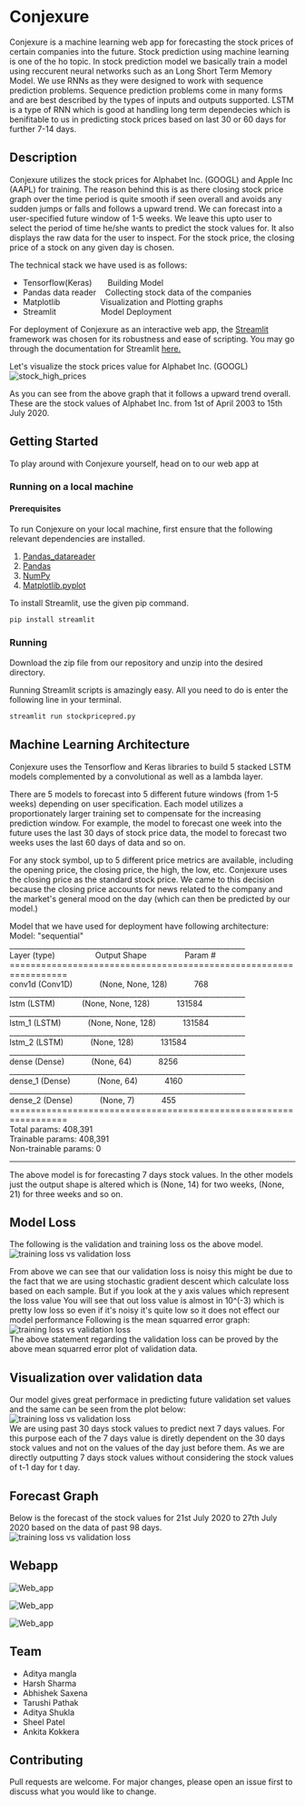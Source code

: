 # Conjexure

Conjexure is a machine learning web app for forecasting the stock prices of certain companies into the future. Stock prediction using machine learning is one of the ho topic. In stock prediction model we basically train a model using reccurent neural networks such as an Long Short Term Memory Model. We use RNNs as they were designed to work with sequence prediction problems. Sequence prediction problems come in many forms and are best described by the types of inputs and outputs supported. LSTM is a type of RNN which is good at handling long term dependecies which is benifitable to us in predicting stock prices based on last 30 or 60 days for further 7-14 days.

## Description
Conjexure utilizes the stock prices for Alphabet Inc. (GOOGL) and Apple Inc (AAPL) for training. The reason behind this is as there closing stock price graph over the time period is quite smooth if seen overall and avoids any sudden jumps or falls and follows a upward trend. We can forecast into a user-specified future window of 1-5 weeks. We leave this upto user to select the period of time he/she wants to predict the stock values for. It also displays the raw data for the user to inspect. For the stock price, the closing price of a stock on any given day is chosen.

The technical stack we have used is as follows: <br/>
- Tensorflow(Keras)    &nbsp;&nbsp;&nbsp;&nbsp;&nbsp;        Building Model<br/>
- Pandas data reader     &nbsp;&nbsp;       Collecting stock data of the companies<br/>
- Matplotlib            &nbsp;&nbsp;&nbsp;&nbsp;&nbsp;&nbsp;&nbsp;&nbsp;&nbsp;&nbsp;&nbsp;&nbsp;&nbsp;&nbsp;&nbsp;&nbsp;       Visualization and Plotting graphs<br/>
- Streamlit             &nbsp;&nbsp;&nbsp;&nbsp;&nbsp;&nbsp;&nbsp;&nbsp;&nbsp;&nbsp;&nbsp;&nbsp;&nbsp;&nbsp;&nbsp;&nbsp;&nbsp;&nbsp;    Model Deployment<br/>

For deployment of Conjexure as an interactive web app, the [Streamlit](https://www.streamlit.io) framework was chosen for its robustness and ease of scripting.
You may go through the documentation for Streamlit [here.](https://docs.streamlit.io/en/stable/)

Let's visualize the stock prices value for Alphabet Inc. (GOOGL)
![stock_high_prices](Images/stock_graph.png)

As you can see from the above graph that it follows a upward trend overall. These are the stock values of Alphabet Inc. from 1st of April 2003 to 15th July 2020.
## Getting Started

To play around with Conjexure yourself, head on to our web app at

### Running on a local machine
#### Prerequisites

To run Conjexure on your local machine, first ensure that the following relevant dependencies are installed.

1. [Pandas_datareader](https://pandas-datareader.readthedocs.io/en/latest/)
2. [Pandas](https://pandas.pydata.org)
3. [NumPy](numpy.org)
4. [Matplotlib.pyplot](https://matplotlib.org/api/pyplot_api.html)

To install Streamlit, use the given pip command.
```bash
pip install streamlit
```
### Running 
Download the zip file from our repository and unzip into the desired directory.

Running Streamlit scripts is amazingly easy. All you need to do is enter the following line in your terminal.

```bash
streamlit run stockpricepred.py
```

## Machine Learning Architecture

Conjexure uses the Tensorflow and Keras libraries to build 5 stacked LSTM models complemented by a convolutional as well as a lambda layer.

There are 5 models to forecast into 5 different future windows (from 1-5 weeks) depending on user specification. Each model utilizes a proportionately larger training set to compensate for the increasing prediction window. For example, the model to forecast one week into the future uses the last 30 days of stock price data, the model to forecast two weeks uses the last 60 days of data and so on.

For any stock symbol, up to 5 different price metrics are available, including the opening price, the closing price, the high, the low, etc. Conjexure uses the closing price as the standard stock price. We came to this decision because the closing price accounts for news related to the company and the market's general mood on the day (which can then be predicted by our model.)

Model that we have used for deployment have following architecture:
Model: "sequential"
_________________________________________________________________ <br/>
Layer (type)  &nbsp;&nbsp;&nbsp;&nbsp;&nbsp;&nbsp;&nbsp;&nbsp;&nbsp;&nbsp; &nbsp;&nbsp;&nbsp;&nbsp;&nbsp;              Output Shape   &nbsp;&nbsp;&nbsp;&nbsp;&nbsp;&nbsp;&nbsp;&nbsp;&nbsp;&nbsp;&nbsp;&nbsp;&nbsp;&nbsp;&nbsp;           Param #   <br/>
=================================================================<br/>
conv1d (Conv1D)  &nbsp;&nbsp;&nbsp;&nbsp;&nbsp;&nbsp;&nbsp;&nbsp;&nbsp;&nbsp;             (None, None, 128)   &nbsp;&nbsp;&nbsp;&nbsp;&nbsp;&nbsp;&nbsp;&nbsp;&nbsp;&nbsp;       768       <br/>
_________________________________________________________________<br/>
lstm (LSTM)      &nbsp;&nbsp;&nbsp;&nbsp;&nbsp;&nbsp;&nbsp;&nbsp;&nbsp;&nbsp;             (None, None, 128)    &nbsp;&nbsp;&nbsp;&nbsp;&nbsp;&nbsp;&nbsp;&nbsp;&nbsp;&nbsp;      131584    <br/>
_________________________________________________________________<br/>
lstm_1 (LSTM)      &nbsp;&nbsp;&nbsp;&nbsp;&nbsp;&nbsp;&nbsp;&nbsp;&nbsp;&nbsp;           (None, None, 128)    &nbsp;&nbsp;&nbsp;&nbsp;&nbsp;&nbsp;&nbsp;&nbsp;&nbsp;&nbsp;      131584    <br/>
_________________________________________________________________<br/>
lstm_2 (LSTM)     &nbsp;&nbsp;&nbsp;&nbsp;&nbsp;&nbsp;&nbsp;&nbsp;&nbsp;&nbsp;            (None, 128)         &nbsp;&nbsp;&nbsp;&nbsp;&nbsp;&nbsp;&nbsp;&nbsp;&nbsp;&nbsp;       131584    <br/>
_________________________________________________________________<br/>
dense (Dense)      &nbsp;&nbsp;&nbsp;&nbsp;&nbsp;&nbsp;&nbsp;&nbsp;&nbsp;&nbsp;           (None, 64)     &nbsp;&nbsp;&nbsp;&nbsp;&nbsp;&nbsp;&nbsp;&nbsp;&nbsp;&nbsp;            8256      <br/>
_________________________________________________________________<br/>
dense_1 (Dense)      &nbsp;&nbsp;&nbsp;&nbsp;&nbsp;&nbsp;&nbsp;&nbsp;&nbsp;&nbsp;         (None, 64)        &nbsp;&nbsp;&nbsp;&nbsp;&nbsp;&nbsp;&nbsp;&nbsp;&nbsp;&nbsp;         4160      <br/>
_________________________________________________________________<br/>
dense_2 (Dense)    &nbsp;&nbsp;&nbsp;&nbsp;&nbsp;&nbsp;&nbsp;&nbsp;&nbsp;&nbsp;           (None, 7)        &nbsp;&nbsp;&nbsp;&nbsp;&nbsp;&nbsp;&nbsp;&nbsp;&nbsp;&nbsp;          455       <br/>
=================================================================<br/>
Total params: 408,391<br/>
Trainable params: 408,391<br/>
Non-trainable params: 0<br/>
_________________________________________________________________
The above model is for forecasting 7 days stock values. In the other models just the output shape is altered which is (None, 14) for two weeks, (None, 21) for three weeks and so on.

## Model Loss
The following is the validation and training loss os the above model.<br/>
![training loss vs validation loss](Images/loss.png)<br/>


From above we can see that our validation loss is noisy this might be due to the fact that we are using stochastic gradient descent which calculate loss based on each sample. But if you look at the y axis values which represent the loss value You will see that out loss value is almost in 10^(-3) which is pretty low loss so even if it's noisy it's quite low so it does not effect our model performance 
Following is the mean squarred error graph:<br/>![training loss vs validation loss](Images/mse_loss.png)<br/>
The above statement regarding the validation loss can be proved by the above mean squarred error plot of validation data.

## Visualization over validation data
Our model gives great performace in predicting future validation set values and the same can be seen from the plot below: <br/>
![training loss vs validation loss](Images/validation_graph.png)<br/>
We are using past 30 days stock values to predict next 7 days values. For this purpose each of the 7 days value is diretly dependent on the 30 days stock values and not on the values of the day just before them. As we are directly outputting 7 days stock values without considering the stock values of t-1 day for t day.

## Forecast Graph
Below is the forecast of the stock values for 21st July 2020 to 27th July 2020 based on the data of past 98 days.<br/>
![training loss vs validation loss](Images/actual_values_forecast_graph.png)<br/>

## Webapp 
![Web_app](Images/web_app.png)<br/>

![Web_app](Images/web_app2.png)<br/>

![Web_app](Images/web_app3.png)<br/>



## Team 
- Aditya mangla
- Harsh Sharma
- Abhishek Saxena
- Tarushi Pathak
- Aditya Shukla
- Sheel Patel
- Ankita Kokkera
## Contributing
Pull requests are welcome. For major changes, please open an issue first to discuss what you would like to change.
